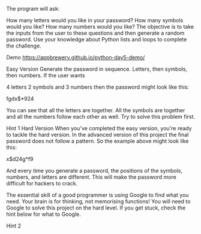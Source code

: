 The program will ask:

How many letters would you like in your password?
How many symbols would you like?
How many numbers would you like?
The objective is to take the inputs from the user to these questions and then generate a random password. Use your knowledge about Python lists and loops to complete the challenge.

Demo
https://appbrewery.github.io/python-day5-demo/

Easy Version
Generate the password in sequence. Letters, then symbols, then numbers. If the user wants

4 letters 2 symbols and 3 numbers then the password might look like this:

fgdx$*924

You can see that all the letters are together. All the symbols are together and all the numbers follow each other as well. Try to solve this problem first.

 Hint 1 
Hard Version
When you've completed the easy version, you're ready to tackle the hard version. In the advanced version of this project 
 the final password does not follow a pattern. So the example above might look like this:

x$d24g*f9

And every time you generate a password, the positions of the symbols, numbers, and letters are different. This will make the password more difficult for hackers to crack.

The essential skill of a good programmer is using Google to find what you need. Your brain is for thinking, not memorising functions! You will need to Google to solve this project on the hard level. If you get stuck, check the hint below for what to Google.

 Hint 2 
